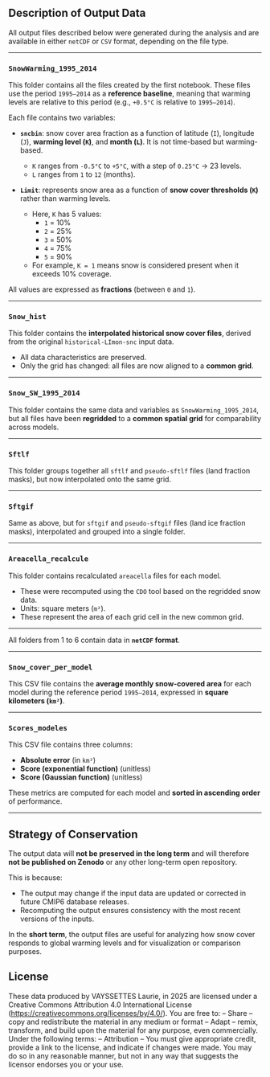 ## Description of Output Data

All output files described below were generated during the analysis and are available in either `netCDF` or `CSV` format, depending on the file type.

---

### `SnowWarming_1995_2014`

This folder contains all the files created by the first notebook. These files use the period `1995–2014` as a **reference baseline**, meaning that warming levels are relative to this period (e.g., `+0.5°C` is relative to `1995–2014`).

Each file contains two variables:  
- **`sncbin`**: snow cover area fraction as a function of latitude (`I`), longitude (`J`), **warming level (`K`)**, and **month (`L`)**. It is not time-based but warming-based.  
  - `K` ranges from `-0.5°C` to `+5°C`, with a step of `0.25°C` → 23 levels.  
  - `L` ranges from `1` to `12` (months).

- **`Limit`**: represents snow area as a function of **snow cover thresholds (`K`)** rather than warming levels.  
  - Here, `K` has 5 values:  
    - `1` = 10%  
    - `2` = 25%  
    - `3` = 50%  
    - `4` = 75%  
    - `5` = 90%  
  - For example, `K = 1` means snow is considered present when it exceeds 10% coverage.

All values are expressed as **fractions** (between `0` and `1`).

---

### `Snow_hist`

This folder contains the **interpolated historical snow cover files**, derived from the original `historical-LImon-snc` input data.  
- All data characteristics are preserved.  
- Only the grid has changed: all files are now aligned to a **common grid**.

---

### `Snow_SW_1995_2014`

This folder contains the same data and variables as `SnowWarming_1995_2014`, but all files have been **regridded** to a **common spatial grid** for comparability across models.

---

### `Sftlf`

This folder groups together all `sftlf` and `pseudo-sftlf` files (land fraction masks), but now interpolated onto the same grid.

---

### `Sftgif`

Same as above, but for `sftgif` and `pseudo-sftgif` files (land ice fraction masks), interpolated and grouped into a single folder.

---

### `Areacella_recalcule`

This folder contains recalculated `areacella` files for each model.  
- These were recomputed using the `CDO` tool based on the regridded snow data.  
- Units: square meters (`m²`).  
- These represent the area of each grid cell in the new common grid.

---

All folders from 1 to 6 contain data in **`netCDF` format**.

---

### `Snow_cover_per_model`

This CSV file contains the **average monthly snow-covered area** for each model during the reference period `1995–2014`, expressed in **square kilometers (`km²`)**.

---

### `Scores_modeles`

This CSV file contains three columns:
- **Absolute error** (in `km²`)
- **Score (exponential function)** (unitless)
- **Score (Gaussian function)** (unitless)

These metrics are computed for each model and **sorted in ascending order** of performance.

---

## Strategy of Conservation

The output data will **not be preserved in the long term** and will therefore **not be published on Zenodo** or any other long-term open repository.

This is because:
- The output may change if the input data are updated or corrected in future CMIP6 database releases.
- Recomputing the output ensures consistency with the most recent versions of the inputs.

In the **short term**, the output files are useful for analyzing how snow cover responds to global warming levels and for visualization or comparison purposes.

## License

These data produced by VAYSSETTES Laurie, in 2025 are licensed under a Creative Commons Attribution 4.0 International License (https://creativecommons.org/licenses/by/4.0/).
You are free to:
– Share – copy and redistribute the material in any medium or format
– Adapt – remix, transform, and build upon the material for any purpose, even commercially.
Under the following terms:
– Attribution – You must give appropriate credit, provide a link to the license, and indicate if changes were made. You may do so in any reasonable manner, but not in any way that suggests the licensor endorses you or your use.